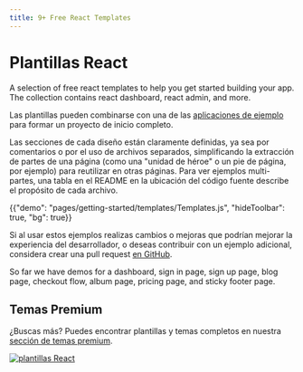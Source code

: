 ```yaml
---
title: 9+ Free React Templates
---
```


# Plantillas React

<p class="description">A selection of free react templates to help you get started building your app. The collection contains react dashboard, react admin, and more.</p>

Las plantillas pueden combinarse con una de las [aplicaciones de ejemplo](https://github.com/mui-org/material-ui/tree/master/examples) para formar un proyecto de inicio completo.

Las secciones de cada diseño están claramente definidas, ya sea por comentarios o por el uso de archivos separados, simplificando la extracción de partes de una página (como una "unidad de héroe" o un pie de página, por ejemplo) para reutilizar en otras páginas. Para ver ejemplos multi-partes, una tabla en el README en la ubicación del código fuente describe el propósito de cada archivo.

{{"demo": "pages/getting-started/templates/Templates.js", "hideToolbar": true, "bg": true}}

Si al usar estos ejemplos realizas cambios o mejoras que podrían mejorar la experiencia del desarrollador, o deseas contribuir con un ejemplo adicional, considera crear una pull request [en GitHub](https://github.com/mui-org/material-ui/pulls).

So far we have demos for a dashboard, sign in page, sign up page, blog page, checkout flow, album page, pricing page, and sticky footer page.

## Temas Premium

¿Buscas más? Puedes encontrar plantillas y temas completos en nuestra <a href="https://material-ui.com/store/?utm_source=docs&utm_medium=referral&utm_campaign=templates-store" data-ga-event-category="store" data-ga-event-action="click" data-ga-event-label="templates">sección de temas premium</a>.

<a href="https://material-ui.com/store/?utm_source=docs&utm_medium=referral&utm_campaign=templates-store" data-ga-event-category="store" data-ga-event-action="click" data-ga-event-label="templates"><img src="/static/images/themes-light.jpg" alt="plantillas React" /></a>
